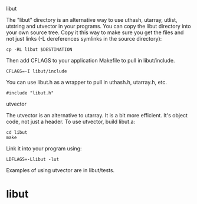 libut

The "libut" directory is an alternative way to use uthash, utarray, utlist, 
utstring and utvector in your programs. You can copy the libut directory
into your own source tree. Copy it this way to make sure you get the files
and not just links (-L dereferences symlinks in the source directory):

    cp -RL libut $DESTINATION

Then add CFLAGS to your application Makefile to pull in libut/include.

    CFLAGS=-I libut/include

You can use libut.h as a wrapper to pull in uthash.h, utarray.h, etc. 

    #include "libut.h"

utvector

The utvector is an alternative to utarray. It is a bit more efficient.
It's object code, not just a header. To use utvector, build libut.a:

    cd libut
    make

Link it into your program using:

    LDFLAGS=-Llibut -lut

Examples of using utvector are in libut/tests.
# libut
